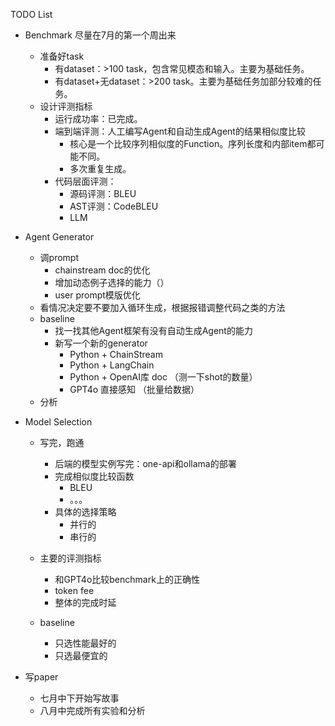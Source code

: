 TODO List

* Benchmark 尽量在7月的第一个周出来

  * 准备好task
    * 有dataset：>100 task，包含常见模态和输入。主要为基础任务。
    * 有dataset+无dataset：>200 task。主要为基础任务加部分较难的任务。
  * 设计评测指标
    * 运行成功率：已完成。
    * 端到端评测：人工编写Agent和自动生成Agent的结果相似度比较
      * 核心是一个比较序列相似度的Function。序列长度和内部item都可能不同。
      * 多次重复生成。
    * 代码层面评测：
      * 源码评测：BLEU
      * AST评测：CodeBLEU
      * LLM

* Agent Generator

  * 调prompt
    * chainstream doc的优化
    * 增加动态例子选择的能力（）
    * user prompt模版优化
  * 看情况决定要不要加入循环生成，根据报错调整代码之类的方法
  * baseline
    * 找一找其他Agent框架有没有自动生成Agent的能力
    * 新写一个新的generator
      * Python + ChainStream
      * Python + LangChain
      * Python + OpenAI库 doc （测一下shot的数量）
      * GPT4o 直接感知 （批量给数据）
  * 分析

* Model Selection

  * 写完，跑通
    * 后端的模型实例写完：one-api和ollama的部署
    * 完成相似度比较函数
      * BLEU
      * 。。。
    * 具体的选择策略
      * 并行的
      * 串行的
  * 主要的评测指标
    * 和GPT4o比较benchmark上的正确性
    * token fee
    * 整体的完成时延

  * baseline
    * 只选性能最好的
    * 只选最便宜的

* 写paper 

  * 七月中下开始写故事
  * 八月中完成所有实验和分析